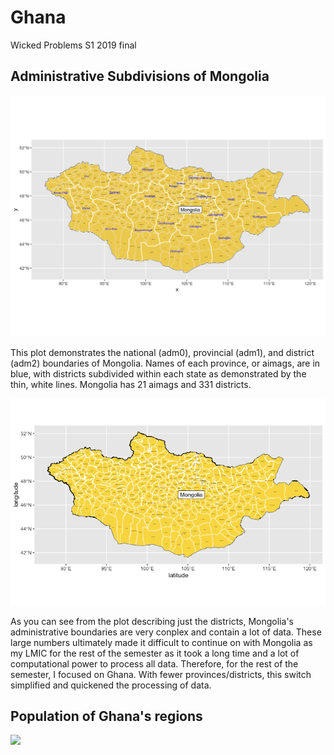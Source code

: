 # Ghana

Wicked Problems S1 2019 final

## Administrative Subdivisions of Mongolia

![](mongolia.png)

This plot demonstrates the national (adm0), provincial (adm1), and district (adm2) boundaries of Mongolia. Names of each province, or aimags, are in blue, with districts subdivided within each state as demonstrated by the thin, white lines. Mongolia has 21 aimags and 331 districts. 

![](closeupmon.png)

As you can see from the plot describing just the districts, Mongolia's administrative boundaries are very conplex and contain a lot of data. These large numbers ultimately made it difficult to continue on with Mongolia as my LMIC for the rest of the semester as it took a long time and a lot of computational power to process all data. Therefore, for the rest of the semester, I focused on Ghana. With fewer provinces/districts, this switch simplified and quickened the processing of data. 

## Population of Ghana's regions

![](Ghana.2019.png)
